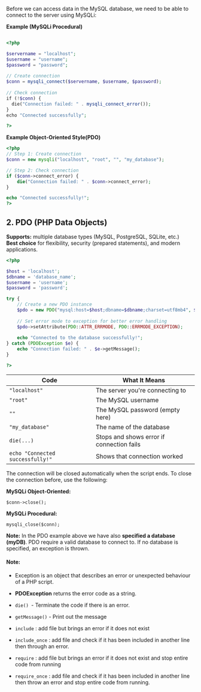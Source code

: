 
Before we can access data in the MySQL database, we need to be able to connect to the server using MySQLi:



**Example (MySQLi Procedural)**

```php

<?php  

$servername = "localhost";  
$username = "username";  
$password = "password";  
  
// Create connection  
$conn = mysqli_connect($servername, $username, $password);  
  
// Check connection  
if (!$conn) {  
  die("Connection failed: " . mysqli_connect_error());  
}  
echo "Connected successfully";  

?>
```


**Example Object-Oriented Style(PDO)**

```php
<?php
// Step 1: Create connection
$conn = new mysqli("localhost", "root", "", "my_database");

// Step 2: Check connection
if ($conn->connect_error) {
    die("Connection failed: " . $conn->connect_error);
}

echo "Connected successfully!";
?>

```


## 2. **PDO (PHP Data Objects)**

**Supports:** multiple database types (MySQL, PostgreSQL, SQLite, etc.)  
**Best choice** for flexibility, security (prepared statements), and modern applications.

```php
<?php

$host = 'localhost';
$dbname = 'database_name';
$username = 'username';
$password = 'password';

try {
    // Create a new PDO instance
    $pdo = new PDO("mysql:host=$host;dbname=$dbname;charset=utf8mb4", $username, $password);
    
    // Set error mode to exception for better error handling
    $pdo->setAttribute(PDO::ATTR_ERRMODE, PDO::ERRMODE_EXCEPTION);
    
    echo "Connected to the database successfully!";
} catch (PDOException $e) {
    echo "Connection failed: " . $e->getMessage();
}

?>

```


| Code                             | What It Means                             |
| -------------------------------- | ----------------------------------------- |
| `"localhost"`                    | The server you're connecting to           |
| `"root"`                         | The MySQL username                        |
| `""`                             | The MySQL password (empty here)           |
| `"my_database"`                  | The name of the database                  |
| `die(...)`                       | Stops and shows error if connection fails |
| `echo "Connected successfully!"` | Shows that connection worked              |


The connection will be closed automatically when the script ends. To close the connection before, use the following:

**MySQLi Object-Oriented:**

```
$conn->close();
```

**MySQLi Procedural:**

```
mysqli_close($conn);
```


**Note:** In the PDO example above we have also **specified a database (myDB)**. PDO require a valid database to connect to. If no database is specified, an exception is thrown.


#### Note:

- Exception is an object that describes an error or unexpected behaviour of a PHP script.
  
- **PDOException** returns the error code as a string.

- `die() `- Terminate the code if there is an error.

- `getMessage()` - Print out the message

- `include` : add file but brings an error if it does not exist

- `include_once` : add file and check if it has been included in another line then through an error.

- `require` : add file but brings an error if it does not exist and stop entire code from running

- `require_once` : add file and check if it has been included in another line then throw an error and stop entire code from running.